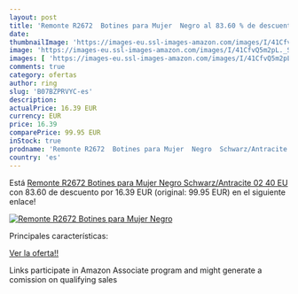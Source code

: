 ```yaml
---
layout: post
title: 'Remonte R2672  Botines para Mujer  Negro al 83.60 % de descuento'
date: 
thumbnailImage: 'https://images-eu.ssl-images-amazon.com/images/I/41CfvQ5m2pL._SL200_.jpg'
image: 'https://images-eu.ssl-images-amazon.com/images/I/41CfvQ5m2pL._SL200_.jpg'
images: [ 'https://images-eu.ssl-images-amazon.com/images/I/41CfvQ5m2pL._SL200_.jpg' ]
comments: true
category: ofertas
author: ring
slug: 'B07BZPRVYC-es'
description:
actualPrice: 16.39 EUR
currency: EUR
price: 16.39
comparePrice: 99.95 EUR
inStock: true
prodname: 'Remonte R2672  Botines para Mujer  Negro  Schwarz/Antracite 02   40 EU'
country: 'es'
---
```


Está [Remonte R2672  Botines para Mujer  Negro  Schwarz/Antracite 02   40 EU](https://www.amazon.es/dp/B07BZPRVYC/?tag=tolees-21) con 83.60 de descuento por 16.39 EUR (original: 99.95 EUR) en el siguiente enlace!

[![Remonte R2672  Botines para Mujer  Negro](https://images-eu.ssl-images-amazon.com/images/I/41CfvQ5m2pL._SL200_.jpg)](https://www.amazon.es/dp/B07BZPRVYC/?tag=tolees-21)

Principales características:


[Ver la oferta!!](https://www.amazon.es/dp/B07BZPRVYC/?tag=tolees-21)

Links participate in Amazon Associate program and might generate a comission on qualifying sales


